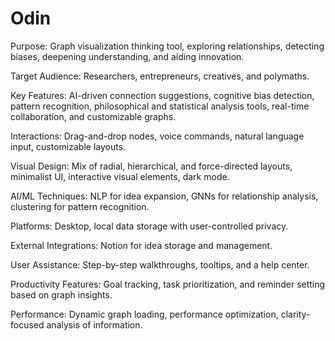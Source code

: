 # Odin

Purpose: Graph visualization thinking tool, exploring relationships, detecting biases, deepening understanding, and aiding innovation.

Target Audience: Researchers, entrepreneurs, creatives, and polymaths.

Key Features: AI-driven connection suggestions, cognitive bias detection, pattern recognition, philosophical and statistical analysis tools, real-time collaboration, and customizable graphs.

Interactions: Drag-and-drop nodes, voice commands, natural language input, customizable layouts.

Visual Design: Mix of radial, hierarchical, and force-directed layouts, minimalist UI, interactive visual elements, dark mode.

AI/ML Techniques: NLP for idea expansion, GNNs for relationship analysis, clustering for pattern recognition.

Platforms: Desktop, local data storage with user-controlled privacy.

External Integrations: Notion for idea storage and management.

User Assistance: Step-by-step walkthroughs, tooltips, and a help center.

Productivity Features: Goal tracking, task prioritization, and reminder setting based on graph insights.

Performance: Dynamic graph loading, performance optimization, clarity-focused analysis of information.

